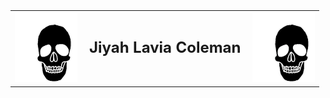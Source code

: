 <table style="margin: auto; border-collapse: collapse; text-align: center;">
  <tr>
    <td><img src="/images/240814217-baf52aa6-ff71-412d-9607-db8feb17874b.gif" style="width: 100px; height: auto;"></td>
    <td style="text-align: center; font-size: 24px; font-weight: bold;">Jiyah Lavia Coleman</td>
    <td><img src="/images/240814217-baf52aa6-ff71-412d-9607-db8feb17874b.gif" style="width: 100px; height: auto;"></td>
  </tr>
</table>
